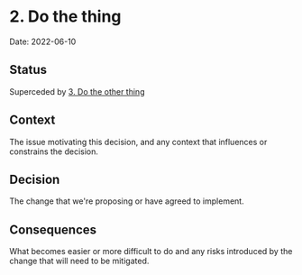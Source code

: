 # 2. Do the thing

Date: 2022-06-10

## Status

Superceded by [3. Do the other thing](0003-do-the-other-thing.md)

## Context

The issue motivating this decision, and any context that influences or constrains the decision.

## Decision

The change that we're proposing or have agreed to implement.

## Consequences

What becomes easier or more difficult to do and any risks introduced by the change that will need to be mitigated.
